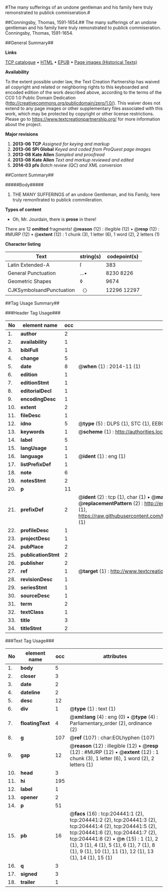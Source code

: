 #The many sufferings of an undone gentleman and his family here truly remonstrated to publick commiseration.#

##Conningsby, Thomas, 1591-1654.##
The many sufferings of an undone gentleman and his family here truly remonstrated to publick commiseration.
Conningsby, Thomas, 1591-1654.

##General Summary##

**Links**

[TCP catalogue](http://www.ota.ox.ac.uk/tcp/)  • 
[HTML](http://tei.it.ox.ac.uk/tcp/Texts-HTML/free/B20/B20625.html)  • 
[EPUB](http://tei.it.ox.ac.uk/tcp/Texts-EPUB/free/B20/B20625.epub) • 
[Page images (Historical Texts)](https://historicaltexts.jisc.ac.uk/eebo-09658054e)

**Availability**

To the extent possible under law, the Text Creation Partnership has waived all copyright and related or neighboring rights to this keyboarded and encoded edition of the work described above, according to the terms of the CC0 1.0 Public Domain Dedication (http://creativecommons.org/publicdomain/zero/1.0/). This waiver does not extend to any page images or other supplementary files associated with this work, which may be protected by copyright or other license restrictions. Please go to https://www.textcreationpartnership.org/ for more information about the project.

**Major revisions**

1. __2013-06__ __TCP__ *Assigned for keying and markup*
1. __2013-06__ __SPi Global__ *Keyed and coded from ProQuest page images*
1. __2013-08__ __Kate Allen__ *Sampled and proofread*
1. __2013-08__ __Kate Allen__ *Text and markup reviewed and edited*
1. __2014-03__ __pfs__ *Batch review (QC) and XML conversion*

##Content Summary##

#####Body#####

1. THE MANY SUFFERINGS of an undone Gentleman, and his Family, here truly remonſtrated to publick commiſeration.

**Types of content**

  * Oh, Mr. Jourdain, there is **prose** in there!

There are 12 **omitted** fragments! 
 @__reason__ (12) : illegible (12)  •  @__resp__ (12) : #MURP (12)  •  @__extent__ (12) : 1 chunk (3), 1 letter (6), 1 word (2), 2 letters (1)

**Character listing**


|Text|string(s)|codepoint(s)|
|---|---|---|
|Latin Extended-A|ſ|383|
|General Punctuation|…•|8230 8226|
|Geometric Shapes|◊|9674|
|CJKSymbolsandPunctuation|〈〉|12296 12297|

##Tag Usage Summary##

###Header Tag Usage###

|No|element name|occ|attributes|
|---|---|---|---|
|1.|__author__|2||
|2.|__availability__|1||
|3.|__biblFull__|1||
|4.|__change__|5||
|5.|__date__|8| @__when__ (1) : 2014-11 (1)|
|6.|__edition__|1||
|7.|__editionStmt__|1||
|8.|__editorialDecl__|1||
|9.|__encodingDesc__|1||
|10.|__extent__|2||
|11.|__fileDesc__|1||
|12.|__idno__|5| @__type__ (5) : DLPS (1), STC (1), EEBO-CITATION (1), OCLC (1), VID (1)|
|13.|__keywords__|1| @__scheme__ (1) : http://authorities.loc.gov/ (1)|
|14.|__label__|5||
|15.|__langUsage__|1||
|16.|__language__|1| @__ident__ (1) : eng (1)|
|17.|__listPrefixDef__|1||
|18.|__note__|6||
|19.|__notesStmt__|2||
|20.|__p__|11||
|21.|__prefixDef__|2| @__ident__ (2) : tcp (1), char (1)  •  @__matchPattern__ (2) : ([0-9\-]+):([0-9IVX]+) (1), (.+) (1)  •  @__replacementPattern__ (2) : http://eebo.chadwyck.com/downloadtiff?vid=$1&page=$2 (1), https://raw.githubusercontent.com/textcreationpartnership/Texts/master/tcpchars.xml#$1 (1)|
|22.|__profileDesc__|1||
|23.|__projectDesc__|1||
|24.|__pubPlace__|2||
|25.|__publicationStmt__|2||
|26.|__publisher__|2||
|27.|__ref__|1| @__target__ (1) : http://www.textcreationpartnership.org/docs/. (1)|
|28.|__revisionDesc__|1||
|29.|__seriesStmt__|1||
|30.|__sourceDesc__|1||
|31.|__term__|2||
|32.|__textClass__|1||
|33.|__title__|3||
|34.|__titleStmt__|2||


###Text Tag Usage###

|No|element name|occ|attributes|
|---|---|---|---|
|1.|__body__|5||
|2.|__closer__|3||
|3.|__date__|2||
|4.|__dateline__|2||
|5.|__desc__|12||
|6.|__div__|1| @__type__ (1) : text (1)|
|7.|__floatingText__|4| @__xml:lang__ (4) : eng (0)  •  @__type__ (4) : Parliamentary_order (2), ordinance (2)|
|8.|__g__|107| @__ref__ (107) : char:EOLhyphen (107)|
|9.|__gap__|12| @__reason__ (12) : illegible (12)  •  @__resp__ (12) : #MURP (12)  •  @__extent__ (12) : 1 chunk (3), 1 letter (6), 1 word (2), 2 letters (1)|
|10.|__head__|3||
|11.|__hi__|195||
|12.|__label__|1||
|13.|__opener__|2||
|14.|__p__|51||
|15.|__pb__|16| @__facs__ (16) : tcp:204441:1 (2), tcp:204441:2 (2), tcp:204441:3 (2), tcp:204441:4 (2), tcp:204441:5 (2), tcp:204441:6 (2), tcp:204441:7 (2), tcp:204441:8 (2)  •  @__n__ (15) : 1 (1), 2 (1), 3 (1), 4 (1), 5 (1), 6 (1), 7 (1), 8 (1), 9 (1), 10 (1), 11 (1), 12 (1), 13 (1), 14 (1), 15 (1)|
|16.|__q__|3||
|17.|__signed__|3||
|18.|__trailer__|1||
